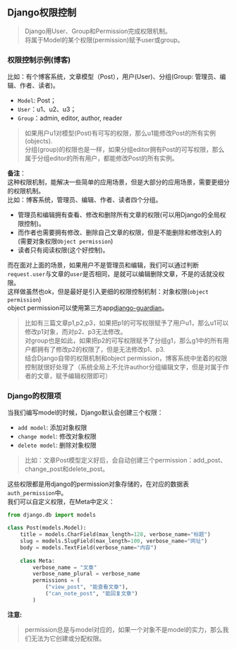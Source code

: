 ## Django权限控制
> Django用User、Group和Permission完成权限机制。  
将属于Model的某个权限(permission)赋予user或group。

### 权限控制示例(博客)

比如：有个博客系统，文章模型（Post），用户(User)、分组(Group: 管理员、编辑、作者、读者)。
- `Model`: Post；
- `User`：u1、u2、u3；
- `Group`：admin, editor, author, reader

> 如果用户u1对模型(Post)有可写的权限，那么u1能修改Post的所有实例(objects).  
分组(group)的权限也是一样，如果分组editor拥有Post的可写权限，那么属于分组editor的所有用户，都能修改Post的所有实例。

**备注**：  
这种权限机制，能解决一些简单的应用场景，但是大部分的应用场景，需要更细分的权限机制。  
比如：博客系统，管理员、编辑、作者、读者四个分组。  
- 管理员和编辑拥有查看、修改和删除所有文章的权限(可以用Django的全局权限控制)。 
- 而作者也需要拥有修改、删除自己文章的权限，但是不能删除和修改别人的(需要对象权限`Object permission`)
- 读者只有阅读权限(这个好控制)。

而在面对上面的场景，如果用户不是管理员和编辑，我们可以通过判断`request.user`与文章的`user`是否相同，是就可以编辑删除文章，不是的话就没权限。  
这样做虽然也ok，但是最好是引入更细的权限控制机制：对象权限(`object permission`)  
object permission可以使用第三方app[django-guardian](https://github.com/django-guardian/django-guardian)。

> 比如有三篇文章p1,p2,p3，如果把p1的可写权限赋予了用户u1，那么u1可以修改p1对象，而对p2、p3无法修改。  
对group也是如此，如果把p2的可写权限赋予了分组g1，那么g1中的所有用户都拥有了修改p2的权限了，但是无法修改p1、p3.  
结合Django自带的权限机制和object permission，博客系统中坐着的权限控制就很好处理了（系统全局上不允许author分组编辑文字，但是对属于作者的文章，赋予编辑权限即可）

### Django的权限项
当我们编写model的时候，Django默认会创建三个权限：
- `add model`: 添加对象权限
- `change model`: 修改对象权限
- `delete model`: 删除对象权限
> 比如：文章Post模型定义好后，会自动创建三个permission：add_post、change_post和delete_post。

这些权限都是用django的permission对象存储的，在对应的数据表`auth_permission`中。  
我们可以自定义权限，在Meta中定义：

```python
from django.db import models

class Post(models.Model):
    title = models.CharField(max_length=128, verbose_name="标题")
    slug = models.SlugField(max_length=100, verbose_name="网址")
    body = models.TextField(verbose_name="内容")
    
    class Meta:
        verbose_name = "文章"
        verbose_name_plural = verbose_name
        permissions = (
            ("view_post", "能查看文章"),
            ("can_note_post", "能回复文章")
        )
```

**注意:**  
> permission总是与model对应的，如果一个对象不是model的实力，那么我们无法为它创建或分配权限。


